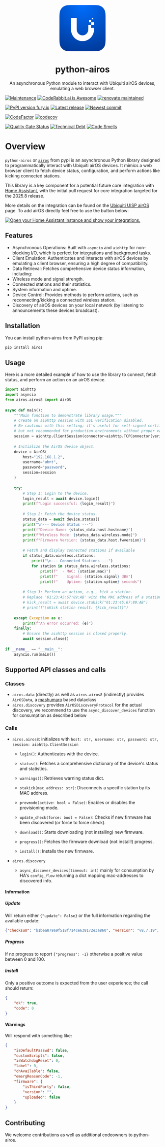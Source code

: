 <div align="center">
<img src="https://github.com/home-assistant/brands/blob/master/core_brands/ubiquiti/icon.png?raw=true" alt="Ubiquiti airOS Logo" width="150" />
<h1>python-airos</h1>
<p>An asynchronous Python module to interact with Ubiquiti airOS devices, emulating a web browser client.</p>
</div>

<div align="center">

</div>

[![Maintenance](https://img.shields.io/badge/Maintained%3F-yes-green.svg)](https://github.com/python-airos)
[![CodeRabbit.ai is Awesome](https://img.shields.io/badge/AI-orange?label=CodeRabbit&color=orange&link=https%3A%2F%2Fcoderabbit.ai)](https://coderabbit.ai)
[![renovate maintained](https://img.shields.io/badge/maintained%20with-renovate-blue?logo=renovatebot)](https://github.com/compatech/python-airos/issues/8)

[![PyPI version fury.io](https://badge.fury.io/py/airos.svg)](https://pypi.python.org/pypi/airos/)
[![Latest release](https://github.com/compatech/python-airos/workflows/Latest%20release/badge.svg)](https://github.com/compatech/python-airos/actions)
[![Newest commit](https://github.com/compatech/python-airos/workflows/Latest%20commit/badge.svg)](https://github.com/compatech/python-airos/actions)

[![CodeFactor](https://www.codefactor.io/repository/github/compatech/python-airos/badge)](https://www.codefactor.io/repository/github/plugwise/python-airos)
[![codecov](https://codecov.io/gh/compatech/python-airos/graph/badge.svg?token=WI5K2IZWNS)](https://codecov.io/gh/compatech/python-airos)

[![Quality Gate Status](https://sonarcloud.io/api/project_badges/measure?project=CoMPaTech_python-airos&metric=alert_status)](https://sonarcloud.io/summary/new_code?id=CoMPaTech_python-airos)
[![Technical Debt](https://sonarcloud.io/api/project_badges/measure?project=CoMPaTech_python-airos&metric=sqale_index)](https://sonarcloud.io/summary/new_code?id=CoMPaTech_python-airos)
[![Code Smells](https://sonarcloud.io/api/project_badges/measure?project=CoMPaTech_python-airos&metric=code_smells)](https://sonarcloud.io/summary/new_code?id=CoMPaTech_python-airos)

# Overview

`python-airos` or [`airos`](https://pypi.org/projects/airos) from pypi is an asynchronous Python library designed to programmatically interact with Ubiquiti airOS devices. It mimics a web browser client to fetch device status, configuration, and perform actions like kicking connected stations.

This library is a key component for a potential future core integration with [Home Assistant](https://www.home-assistant.io), with the initial pull request for core integration targeted for the 2025.8 release.

More details on the integration can be found on the [Ubiquiti UISP airOS](https://www.home-assistant.io/integrations/airos/) page. To add airOS directly feel free to use the button below:

[![Open your Home Assistant instance and show your integrations.](https://my.home-assistant.io/badges/config_flow_start.svg)](https://my.home-assistant.io/redirect/_change/?redirect=config_flow_start%2F%3Fdomain%3Dairos)

## Features

- Asynchronous Operations: Built with `asyncio` and `aiohttp` for non-blocking I/O, which is perfect for integrations and background tasks.
- Client Emulation: Authenticates and interacts with airOS devices by emulating a client browser, ensuring a high degree of compatibility.
- Data Retrieval: Fetches comprehensive device status information, including:
- Wireless mode and signal strength.
- Connected stations and their statistics.
- System information and uptime.
- Device Control: Provides methods to perform actions, such as reconnecting/kicking a connected wireless station.
- Discovery of airOS devices on your local network (by listening to announcements these devices broadcast).

## Installation

You can install python-airos from PyPI using pip:

```Bash
pip install airos
```

## Usage

Here is a more detailed example of how to use the library to connect, fetch status, and perform an action on an airOS device.

```Python
import aiohttp
import asyncio
from airos.airos8 import AirOS

async def main():
    """Main function to demonstrate library usage."""
    # Create an aiohttp session with SSL verification disabled.
    # Be cautious with this setting; it's useful for self-signed certificates
    # but not recommended for production environments without proper validation.
    session = aiohttp.ClientSession(connector=aiohttp.TCPConnector(verify_ssl=False))

    # Initialize the AirOS device object.
    device = AirOS(
        host="192.168.1.2",
        username="ubnt",
        password="password",
        session=session
    )

    try:
        # Step 1: Login to the device.
        login_result = await device.login()
        print(f"Login successful: {login_result}")

        # Step 2: Fetch the device status.
        status_data = await device.status()
        print("\n--- Device Status ---")
        print(f"Device Name: {status_data.host.hostname}")
        print(f"Wireless Mode: {status_data.wireless.mode}")
        print(f"Firmware Version: {status_data.host.fwversion}")

        # Fetch and display connected stations if available
        if status_data.wireless.stations:
            print("\n--- Connected Stations ---")
            for station in status_data.wireless.stations:
                print(f"  - MAC: {station.mac}")
                print(f"    Signal: {station.signal} dBm")
                print(f"    Uptime: {station.uptime} seconds")

        # Step 3: Perform an action, e.g., kick a station.
        # Replace '01:23:45:67:89:AB' with the MAC address of a station to kick.
        # kick_result = await device.stakick("01:23:45:67:89:AB")
        # print(f"\nKick station result: {kick_result}")

    except Exception as e:
        print(f"An error occurred: {e}")
    finally:
        # Ensure the aiohttp session is closed properly.
        await session.close()

if __name__ == "__main__":
    asyncio.run(main())
```

## Supported API classes and calls

### Classes

- `airos.data` (directly) as well as `airos.airos8` (indirectly) provides `AirOSData`, a [mashumaro](https://pypi.org/project/mashumaro/) based dataclass
- `airos.discovery` provides `AirOSDiscoveryProtocol` for the actual discovery, we recommend to use the `async_discover_devices` function for consumption as described below

### Calls

- `airos.airos8`: initializes with `host: str, username: str, password: str, session: aiohttp.ClientSession`

  - `login()`: Authenticates with the device.
  - `status()`: Fetches a comprehensive dictionary of the device's status and statistics.
  - `warnings()`: Retrieves warning status dict.

  - `stakick(mac_address: str)`: Disconnects a specific station by its MAC address.
  - `provmode(active: bool = False)`: Enables or disables the provisioning mode.

  - `update_check(force: bool = False)`: Checks if new firmware has been discovered (or force to force check).

  - `download()`: Starts downloading (not installing) new firmware.
  - `progress()`: Fetches the firmware download (not install!) progress.
  - `install()`: Installs the new firmware.

- `airos.discovery`
  - `async_discover_devices(timeout: int)` mainly for consumption by HA's `config_flow` returning a dict mapping mac-addresses to discovered info.

#### Information

##### Update

Will return either ```{"update": False}``` or the full information regarding the available update:

```json
{"checksum": "b1bea879a9f518f714ce638172e3a860", "version": "v8.7.19", "security": "", "date": "250811", "url": "https://dl.ubnt.com/firmwares/XC-fw/v8.7.19/WA.v8.7.19.48279.250811.0636.bin", "update": True, "changelog": "https://dl.ubnt.com/firmwares/XC-fw/v8.7.19/changelog.txt"}
```

##### Progress

If no progress to report ```{"progress": -1}``` otherwise a positive value between 0 and 100.

##### Install

Only a positive outcome is expected from the user experience; the call should return:

```json
{
    "ok": true,
    "code": 0
}
```

#### Warnings

Will respond with something like:

```json
{
    "isDefaultPasswd": false,
    "customScripts": false,
    "isWatchdogReset": 0,
    "label": 0,
    "chAvailable": false,
    "emergReasonCode": -1,
    "firmware": {
        "isThirdParty": false,
        "version": "",
        "uploaded": false
    }
}
```

## Contributing

We welcome contributions as well as additional codeowners to python-airos.
